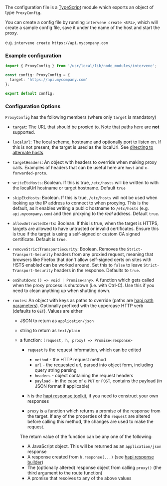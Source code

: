 The configuration file is a [TypeScript](https://typescriptlang.org) module which exports an object of type `ProxyConfig`.

You can create a config file by running `intervene create <URL>`, which will create a sample config file, save it under the name of the host and start the proxy.

e.g. `intervene create https://api.mycompany.com`

### Example configuration

```typescript
import { ProxyConfig } from '/usr/local/lib/node_modules/intervene';

const config: ProxyConfig = {
  target: 'https://api.mycompany.com'
};

export default config;
```

### Configuration Options

`ProxyConfig` has the following members (where only `target` is mandatory)

- `target`: The URL that should be proxied to. Note that paths here are **not** supported.
- `localUrl`: The local scheme, hostname and optionally port to listen on. If this is not present, the target is used as the localUrl. See [directing to alternate hosts](../guide/alternative-hosts.md)
- `targetHeaders`: An object with headers to override when making proxy calls. Examples of headers that can be useful here are `host` and `x-forwarded-proto`.
- `writeEtcHosts`: Boolean. If this is true, `/etc/hosts` will be written to with the localUrl hostname or target hostname. Default `true`
- `skipEtcHosts`: Boolean. If this is true, `/etc/hosts` will not be used when looking up the IP address to connect to when proxying. This is the default, as it enables writing a public hostname to `/etc/hosts` (e.g. `api.mycompany.com`) and then proxying to the _real_ address. Default `true`.
- `allowUntrustedCerts`: Boolean. If this is true, when the target is HTTPS, targets are allowed to have untrusted or invalid certificates. Ensure this is true if the target is using a self-signed or custom CA signed certificate. Default is `true`.
- `removeStrictTransportSecurity`: Boolean. Removes the `Strict-Transport-Security` headers from any proxied request, meaning that browsers like Firefox that don't allow self-signed certs on sites with HSTS enabled can be worked around. Set this to `false` to leave `Strict-Transport-Security` headers in the response. Defaults to `true`.
- `onShutdown`: `() => void | Promise<any>`. A function which gets called when the proxy process is shutdown (i.e. with Ctrl-C). Use this if you need to clean anything up when shutting down.
- `routes`: An object with keys as paths to override (paths are [hapi path parameters](https://hapijs.com/api#path-parameters)). Optionally prefixed with the uppercase HTTP verb (defaults to `GET`).  Values are either

  - JSON to return as `application/json`
  - string to return as `text/plain`
  - a function: `(request, h, proxy) => Promise<response>`

    - `request` is the request information, which can be edited

      - `method` - the HTTP request method
      - `url` - the requested url, parsed into object form, including query string parsing
      - `headers` - object containing the request headers
      - `payload` - in the case of a `PUT` or `POST`, contains the payload (in JSON format if applicable)

    - `h` is the [hapi response toolkit](https://hapijs.com/api#response-toolkit), if you need to construct your own responses
    - `proxy` is a function which returns a promise of the response from the target. If any of the properties of the `request` are altered before calling this method, the changes are used to make the request.

    The return value of the function can be any one of the following:

    - A JavaScript object. This will be returned as an `application/json` response
    - A response created from `h.response(...)` (see [hapi response builder](https://hapijs.com/api#-hresponsevalue))
    - The (optionally altered) response object from calling `proxy()` (the third argument to the route function)
    - A promise that resolves to any of the above values
